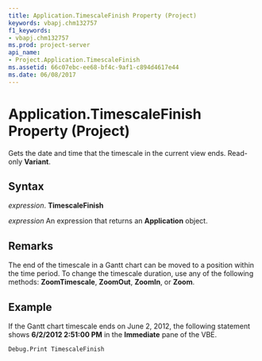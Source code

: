 ```yaml
---
title: Application.TimescaleFinish Property (Project)
keywords: vbapj.chm132757
f1_keywords:
- vbapj.chm132757
ms.prod: project-server
api_name:
- Project.Application.TimescaleFinish
ms.assetid: 66c07ebc-ee68-bf4c-9af1-c894d4617e44
ms.date: 06/08/2017
---
```



# Application.TimescaleFinish Property (Project)

Gets the date and time that the timescale in the current view ends. Read-only  **Variant**.


## Syntax

 _expression_. **TimescaleFinish**

 _expression_ An expression that returns an **Application** object.


## Remarks

The end of the timescale in a Gantt chart can be moved to a position within the time period. To change the timescale duration, use any of the following methods:  **ZoomTimescale**,  **ZoomOut**,  **ZoomIn**, or  **Zoom**.


## Example

If the Gantt chart timescale ends on June 2, 2012, the following statement shows  **6/2/2012 2:51:00 PM** in the **Immediate** pane of the VBE.


```vb
Debug.Print TimescaleFinish
```


